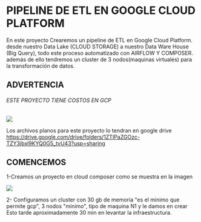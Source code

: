 # PIPELINE DE ETL EN GOOGLE CLOUD PLATFORM
En este proyecto Crearemos un pipeline de ETL en Google Cloud Platform.
desde nuestro Data Lake (CLOUD STORAGE) a nuestro Data Ware House (Big Query), todo este proceso automatizado con AIRFLOW Y COMPOSER. además de ello tendremos un cluster
de 3 nodos(maquinas virtuales) para la transformación de datos. 
## ADVERTENCIA 
###### ESTE PROYECTO TIENE COSTOS EN GCP
![](https://scontent.flim2-2.fna.fbcdn.net/v/t39.30808-6/320879758_563737028424811_5873048063175280300_n.jpg?_nc_cat=106&ccb=1-7&_nc_sid=730e14&_nc_eui2=AeGb_2l-UwAJEM8-mTSCD-rJWcqsgTRkGqJZyqyBNGQaosVCWazIRwotqxizy2MMURqnLhO5bXDVfRKJ-p3AbuK1&_nc_ohc=ahooAIAE4mkAX8iGKak&_nc_zt=23&_nc_ht=scontent.flim2-2.fna&oh=00_AfABwc9LInf2QRbvkPVJMGE1DUu3T5wcXEKdKfBuGknviQ&oe=63A490F8)

Los archivos planos para este proyecto lo tendran en google drive
https://drive.google.com/drive/folders/1ZTIPaZGOzc-TZY3jbxl9KYQ0G5_tvU43?usp=sharing

## COMENCEMOS
1-Creamos un proyecto en cloud composer como se muestra en la imagen

![](https://scontent.flim2-3.fna.fbcdn.net/v/t39.30808-6/320675445_610255837442600_2780669897925596587_n.jpg?_nc_cat=104&ccb=1-7&_nc_sid=730e14&_nc_eui2=AeHmR-xiuhlFuZcBWtlUeCTnbXet2yiCz1xtd63bKILPXCs52NrVjkQcWdDkNcxYzx64BqTrzNjqBghISFaLT1I2&_nc_ohc=ouX-2grCAFAAX_3FO8V&tn=zRTkmcXK30-BI3TQ&_nc_zt=23&_nc_ht=scontent.flim2-3.fna&oh=00_AfAqvbH0lklM01nfahnhx1TPEbNnWwAszDhtawgsXaw-iw&oe=63A5558C)

2- Configuramos un cluster con 30 gb de memoria "es el minimo que permite gcp", 3 nodos "minimo", tipo de maquina N1  y le damos en crear
 Esto tarde aproximadamente 30 min en levantar la infraestructura.
 ![]()





